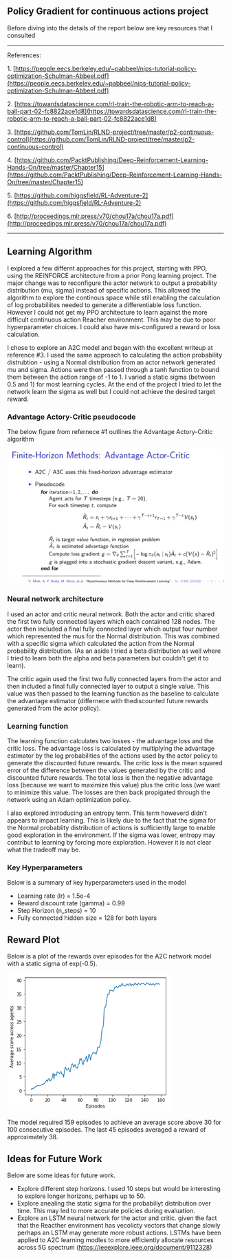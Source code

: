 ## Policy Gradient for continuous actions project

Before diving into the details of the report below are key resources that I consulted

---

References: 

1\.  [https://people.eecs.berkeley.edu/~pabbeel/nips-tutorial-policy-optimization-Schulman-Abbeel.pdf](https://people.eecs.berkeley.edu/~pabbeel/nips-tutorial-policy-optimization-Schulman-Abbeel.pdf) 

2\.  [https://towardsdatascience.com/rl-train-the-robotic-arm-to-reach-a-ball-part-02-fc8822ace1d8](https://towardsdatascience.com/rl-train-the-robotic-arm-to-reach-a-ball-part-02-fc8822ace1d8) 

3\.  [https://github.com/TomLin/RLND-project/tree/master/p2-continuous-control](https://github.com/TomLin/RLND-project/tree/master/p2-continuous-control) 

4\.  [https://github.com/PacktPublishing/Deep-Reinforcement-Learning-Hands-On/tree/master/Chapter15](https://github.com/PacktPublishing/Deep-Reinforcement-Learning-Hands-On/tree/master/Chapter15) 

5\.  [https://github.com/higgsfield/RL-Adventure-2](https://github.com/higgsfield/RL-Adventure-2) 

6\.  [http://proceedings.mlr.press/v70/chou17a/chou17a.pdf](http://proceedings.mlr.press/v70/chou17a/chou17a.pdf)

---

## Learning Algorithm
I explored a few differnt approaches for this project, starting with PPO, using the REINFORCE architecture from a prior Pong learning project.  The major change was to reconfigure the actor network to output a probability distribution (mu, sigma) instead of specific actions.  This allowed the algorithm to explore the continous space while still enabling the calculation of log probabiliites needed to generate a differentiable loss function.  However I could not get my PPO architecture to learn against the more difficult continuous action Reacher environment.  This may be due to poor hyperparameter choices.   I could also have mis-configured a reward or loss calculation.  

I chose to explore an A2C model and began with the excellent writeup at reference #3.  I used the same approach to calculating the action probability distrubtion - using a Normal distribution from an actor network generated mu and sigma.  Actions were then passed through a tanh function to bound them between the action range of -1 to 1.  I varied a static sigma (between 0.5 and 1) for most learning cycles.  At the end of the project I tried to let the network learn the sigma as well but I could not achieve the desired target reward.  

### Advantage Actory-Critic pseudocode
The below figure from refernece #1 outlines the Advantage Actory-Critic algorithm

![](https://github.com/kejohns19/Udacity_DRLN/blob/master/images/A2C_method_overview.png?raw=true)

### Neural network architecture
I used an actor and critic neural network.  Both the actor and critic shared the first two fully connected layers which each contained 128 nodes.  The actor then included a final fully connected layer which output four number which represented the mus for the Normal distribution.  This was combined with a specific sigma which calculated the action from the Normal probability distribution.  (As an aside I tried a beta distribution as well where I tried to learn both the alpha and beta parameters but couldn't get it to learn).  

The critic again used the first two fully connected layers from the actor and then included a final fully connected layer to output a single value.  This value was then passed to the learning function as the baseline to calculate the advantage estimator (differnece with thediscounted future rewards generated from the actor policy).

### Learning function
The learning function calculates two losses - the advantage loss and the critic loss.  The advantage loss is calculated by multiplying the advantage estimator by the log probabilities of the actions used by the actor policy to generate the discounted future rewards.  The critic loss is the mean squared error of the difference between the values generated by the critic and discounted future rewards.  The total loss is then the negative advantage loss (because we want to maximize this value) plus the critic loss (we want to minimize this value.  The losses are then back propigated through the network using an Adam optimization policy.

I also explored introducing an entropy term.  This term howeverd didn't appears to impact learning.  This is likely due to the fact that the sigma for the Normal probablity distribution of actions is sufficiently large to enable good exploration in the environment. If the sigma was lower, entropy may contribut to learning by forcing more exploration.  However it is not clear what the tradeoff may be.  

### Key Hyperparameters
Below is a summary of key hyperparameters used in the model
* Learning rate (lr) = 1.5e-4
* Reward discount rate (gamma) = 0.99
* Step Horizon (n_steps) = 10
* Fully connected hidden size = 128 for both layers 

## Reward Plot
Below is a plot of the rewards over episodes for the A2C network model with a static sigma of exp(-0.5).

![](https://github.com/kejohns19/Udacity_DRLN/blob/master/images/reward_plot_1.png?raw=true)

The model required 159 episodes to achieve an average score above 30 for 100 consecutive episodes.  The last 45 episodes averaged a reward of approximately 38.

## Ideas for Future Work
Below are some ideas for future work.

* Explore different step horizons.   I used 10 steps but would be interesting to explore longer horizons, perhaps up to 50.
* Explore anealing the static sigma for the probabiliyt distribution over time.  This may led to more accurate policies during evaluation.  
* Explore an LSTM neural network for the actor and critic.  given the fact that the Reacther environment has vecolicty vectors that change slowly perhaps an LSTM may generate more robust actions.  LSTMs have been applied to A2C learning modles to more efficiently allocate resources across 5G spectrum (https://ieeexplore.ieee.org/document/9112328)
